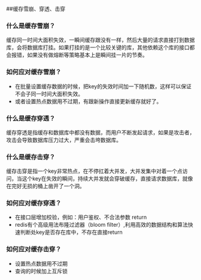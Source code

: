 ##缓存雪崩、穿透、击穿

### 什么是缓存雪崩？

缓存同一时间大面积失效，一瞬间缓存跟没有一样，然后大量的请求直接打到数据库，会将数据库打挂。如果打挂的是一个比较关键的库，其他依赖这个库的接口都会报错，如果没有做熔断等策略基本上是瞬间挂一片的节奏。



### 如何应对缓存雪崩？

- 在批量设置缓存数据的时候，把key的失效时间加一下随机数，这样可以保证不会子同一时间大面积失效。
- 或者设置热点数据用不过期，有跟新操作直接更新缓存就好了。



### 什么是缓存穿透？

缓存穿透是指缓存和数据库中都没有数据，而用户不断发起请求，如果是攻击者，攻击会导致数据库压力过大，严重会击垮数据库。



### 什么是缓存击穿？

缓存击穿是指一个key非常热点，在不停扛着大并发，大并发集中对着一个点访问，当这个key在失效的瞬间，持续大并发就会穿破缓存，直接请求数据库，就像在完好无损的桶上凿开了一个洞。



### 如何应对缓存穿透？

- 在接口层增加校验，例如：用户鉴权、不合法参数 return
- redis有个高级用法布隆过滤器（bloom filter）,利用高效的数据结构和算法快速判断处key是否存在库中，不存在直接return



### 如何应对缓存击穿？

- 设置热点数据用不过期
- 查询的时候加上互斥锁